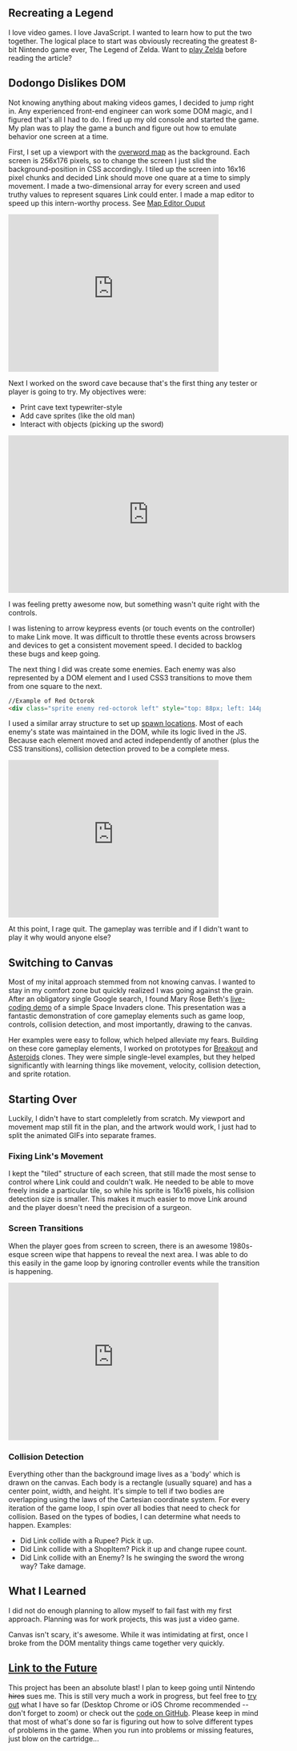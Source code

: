 ## Recreating a Legend

I love video games.  I love JavaScript. I wanted to learn how to put the two together.  The logical place to start was obviously recreating the greatest 8-bit Nintendo game ever, The Legend of Zelda. Want to <a href="http://anonymous-function.com/zelda-canvas/" target="_blank">play Zelda</a> before reading the article?

## Dodongo Dislikes DOM

Not knowing anything about making videos games, I decided to jump right in. Any experienced front-end engineer can work some DOM magic, and I figured that's all I had to do. I fired up my old console and started the game.  My plan was to play the game a bunch and figure out how to emulate behavior one screen at a time.

First, I set up a viewport with the <a href="http://anonymous-function.com/zelda-canvas/images/overworld_map.png"  target="_blank">overword map</a> as the background. Each screen is 256x176 pixels, so to change the screen I just slid the background-position in CSS accordingly. I tiled up the screen into 16x16 pixel chunks and decided Link should move one quare at a time to simply movement. I made a two-dimensional array for every screen and used truthy values to represent squares Link could enter.  I made a map editor to speed up this intern-worthy process. See <a href="http://anonymous-function.com/zelda-canvas/movement.js" target="_blank">Map Editor Ouput</a>

<iframe width="420" height="315" src="https://www.youtube.com/embed/qL-t4ESsbyQ" frameborder="0" allowfullscreen></iframe>

Next I worked on the sword cave because that's the first thing any tester or player is going to try. My objectives were:

- Print cave text typewriter-style
- Add cave sprites (like the old man)
- Interact with objects (picking up the sword)
 
<iframe width="560" height="315" src="https://www.youtube.com/embed/-rVzGKE2zYw" frameborder="0" allowfullscreen></iframe>

I was feeling pretty awesome now, but something wasn't quite right with the controls.

I was listening to arrow keypress events (or touch events on the controller) to make Link move.  It was difficult to throttle these events across browsers and devices to get a consistent movement speed. I decided to backlog these bugs and keep going.

The next thing I did was create some enemies.  Each enemy was also represented by a DOM element and I used CSS3 transitions to move them from one square to the next.
```html
//Example of Red Octorok
<div class="sprite enemy red-octorok left" style="top: 88px; left: 144px;" data-enemy="red-octorok" data-hp="1" data-damage="1" data-enemy-type="1" data-x="9" data-y="2"></div>
```
I used a similar array structure to set up <a href="http://anonymous-function.com/zelda/enemyMaps.js" target="_blank">spawn locations</a>. Most of each enemy's state was maintained in the DOM, while its logic lived in the JS. Because each element moved and acted independently of another (plus the CSS transitions), collision detection proved to be a complete mess.

<iframe width="420" height="315" src="https://www.youtube.com/embed/TiHrZcC7V34" frameborder="0" allowfullscreen></iframe>

At this point, I rage quit. The gameplay was terrible and if I didn't want to play it why would anyone else?

## Switching to Canvas

Most of my inital approach stemmed from not knowing canvas. I wanted to stay in my comfort zone but quickly realized I was going against the grain.  After an obligatory single Google search, I found Mary Rose Beth's <a href="https://vimeo.com/105955605" target="_blank">live-coding demo</a> of a simple Space Invaders clone. This presentation was a fantastic demonstration of core gameplay elements such as game loop, controls, collision detection, and most importantly, drawing to the canvas.

Her examples were easy to follow, which helped alleviate my fears. Building on these core gameplay elements, I worked on prototypes for <a href="http://anonymous-function.com/breakout/" target="_blank">Breakout</a> and <a href="http://anonymous-function.com/asteroids/" target="_blank">Asteroids</a> clones.  They were simple single-level examples, but they helped significantly with learning things like movement, velocity, collision detection, and sprite rotation.

## Starting Over
Luckily, I didn't have to start compleletly from scratch.  My viewport and movement map still fit in the plan, and the artwork would work, I just had to split the animated GIFs into separate frames.

### Fixing Link's Movement
I kept the "tiled" structure of each screen, that still made the most sense to control where Link could and couldn't walk. He needed to be able to move freely inside a particular tile, so while his sprite is 16x16 pixels, his collision detection size is smaller. This makes it much easier to move Link around and the player doesn't need the precision of a surgeon.

### Screen Transitions
When the player goes from screen to screen, there is an awesome 1980s-esque screen wipe that happens to reveal the next area. I was able to do this easily in the game loop by ignoring controller events while the transition is happening.

<iframe width="420" height="315" src="https://www.youtube.com/embed/VMpgfXZp6kA" frameborder="0" allowfullscreen></iframe>

### Collision Detection
Everything other than the background image lives as a 'body' which is drawn on the canvas. Each body is a rectangle (usually square) and has a center point, width, and height.  It's simple to tell if two bodies are overlapping using the laws of the Cartesian coordinate system. For every iteration of the game loop, I spin over all bodies that need to check for collision.  Based on the types of bodies, I can determine what needs to happen. Examples:

- Did Link collide with a Rupee? Pick it up.
- Did Link collide with a ShopItem? Pick it up and change rupee count.
- Did Link collide with an Enemy? Is he swinging the sword the wrong way? Take damage.


## What I Learned

I did not do enough planning to allow myself to fail fast with my first approach.  Planning was for work projects, this was just a video game.

Canvas isn't scary, it's awesome. While it was intimidating at first, once I broke from the DOM mentality things came together very quickly.


## <a href="http://anonymous-function.com/zelda-canvas/" target="_blank">Link to the Future</a>
This project has been an absolute blast! I plan to keep going until Nintendo ~~hires~~ sues me.  This is still very much a work in progress, but feel free to <a href="http://anonymous-function.com/zelda-canvas/" target="_blank">try out</a> what I have so far (Desktop Chrome or iOS Chrome recommended -- don't forget to zoom) or check out the <a href="https://github.com/AnonymousFunction/anonymousfunction.github.com/tree/master/zelda-canvas" target="_blank">code on GitHub</a>.  Please keep in mind that most of what's done so far is figuring out how to solve different types of problems in the game.  When you run into problems or missing features, just blow on the cartridge...
